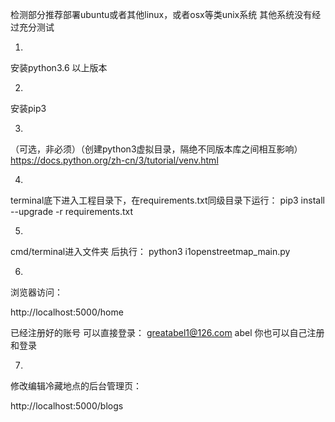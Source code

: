 检测部分推荐部署ubuntu或者其他linux，或者osx等类unix系统
其他系统没有经过充分测试

1.
安装python3.6 以上版本

2. 
安装pip3 

3.
（可选，非必须）（创建python3虚拟目录，隔绝不同版本库之间相互影响）
https://docs.python.org/zh-cn/3/tutorial/venv.html


4.
terminal底下进入工程目录下，在requirements.txt同级目录下运行：
pip3 install --upgrade -r requirements.txt


5.

cmd/terminal进入文件夹 后执行：
python3 i1openstreetmap_main.py

6.
浏览器访问：

http://localhost:5000/home

已经注册好的账号 可以直接登录：
greatabel1@126.com  abel
你也可以自己注册和登录

7.
修改编辑冷藏地点的后台管理页：

http://localhost:5000/blogs